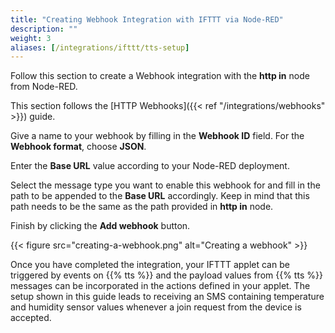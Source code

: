 ```yaml
---
title: "Creating Webhook Integration with IFTTT via Node-RED"
description: ""
weight: 3
aliases: [/integrations/ifttt/tts-setup]
---
```


Follow this section to create a Webhook integration with the **http in** node from Node-RED.

<!--more-->

This section follows the [HTTP Webhooks]({{< ref "/integrations/webhooks" >}}) guide.

Give a name to your webhook by filling in the **Webhook ID** field. For the **Webhook format**, choose **JSON**.

Enter the **Base URL** value according to your Node-RED deployment.

Select the message type you want to enable this webhook for and fill in the path to be appended to the **Base URL** accordingly. Keep in mind that this path needs to be the same as the path provided in **http in** node.

Finish by clicking the **Add webhook** button.

{{< figure src="creating-a-webhook.png" alt="Creating a webhook" >}}

Once you have completed the integration, your IFTTT applet can be triggered by events on {{% tts %}} and the payload values from {{% tts %}} messages can be incorporated in the actions defined in your applet. The setup shown in this guide leads to receiving an SMS containing temperature and humidity sensor values whenever a join request from the device is accepted.
